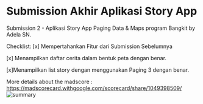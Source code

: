 # Submission Akhir Aplikasi Story App
Submission 2 - Aplikasi Story App Paging Data & Maps program Bangkit by Adela SN.

Checklist:
[x] Mempertahankan Fitur dari Submission Sebelumnya

[x] Menampilkan daftar cerita dalam bentuk peta dengan benar. 

[x]Menampilkan list story dengan menggunakan Paging 3 dengan benar.

More details about the madscore : https://madscorecard.withgoogle.com/scorecard/share/1049398509/
![summary](https://user-images.githubusercontent.com/80314714/176711982-44930bcb-2fec-47e2-b37d-a2ea0c6cdb08.png)
